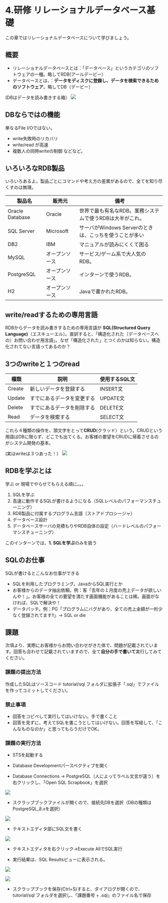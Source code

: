 # 4.研修 リレーショナルデータベース基礎
この章ではリレーショナルデータベースについて学びましょう。

## 概要

- リレーショナルデータベースとは：「データベース」というカテゴリのソフトウェアの一種。略してRDB(アールデービー）
- データベースとは、：**データをディスクに登録し、データを検索できるためのソフトウェア**。略してDB（デービー）

(DBはデータを読み書きする箱）
![](../images/image-04-0001.png)

## DBならではの機能
単なるFile I/Oではない。

- write失敗時のリカバリ
- write/read が高速
- 複数人の同時writeの制御
などなど。

## いろいろなRDB製品
いろいろあるよ。製品ごとにコマンドや考え方の差異があるので、全てを知り尽くすのは無理。

| 製品名 | 販売元 | 備考 |
| -- | -- | -- |
| Oracle Database | Oracle | 世界で最も有名なRDB。業務システムで使うRDBは大半がこれ。 |
| SQL Server | Microsoft | サーバがWindows Serverのときは、こっちを使うことが多い |
| DB2 | IBM | マニュアルが読みにくくて困る |
| MySQL | オープンソース | サービス/ゲーム系で大人気のRDB。 |
| PostgreSQL | オープンソース | インターンで使うRDB。 |
| H2 | オープンソース | Javaで書かれたRDB。 |

## write/readするための専用言語
RDBからデータを読み書きするための専用言語が
**SQL(Structured Query Language)**（エスキューエル）。直訳すると、「構造化された（データベースへの）お問い合わせ用言語」。なぜ「構造化された」とつくのかは知らない。構造化されてない言語ってあるのか？

## 3つのwriteと１つのread

| 種類 | 説明 | 使用するSQL文 |
| -- | -- | -- |
| Create | 新しいデータを登録する | INSERT文 |
| Update | すでにあるデータを変更する | UPDATE文 |
| Delete | すでにあるデータを削除する | DELETE文 |
| Read | データを検索する | SELECT文 |

これら４種類の操作を、頭文字をとって**CRUD**(クラッド）という。CRUDという用語はDBに限らず、どこでも出てくる。お客様の要望をCRUDに帰着させるのがシステム開発の基本。

(実はwriteは３つあった！）
![](../images/image-04-0002.png)

## RDBを学ぶとは
学ぶ or 現場でやらせてもらえる順に。。。
1. SQLを学ぶ
2. 高速に動作するSQLが書けるようになる（SQLレベルのパフォーマンスチューニング）
3. RDB製品に付属するプログラム言語（ストアドプロシージャ）
4. データベース設計
5. データベースサーバの見積もりやRDB自体の設定（ハードレベルのパフォーマンスチューニング）

このインターンでは、**1. SQLを学ぶ**のみを扱う

## SQLのお仕事
SQLが書けるとこんなお仕事ができる

- SQLを利用したプログラミング。JavaからSQL実行とか
- お客様からのデータ抽出依頼。例：客「去年の１月度の売上データが欲しいんや！」。お客様の全ての要望を満たす画面機能があることは稀。画面がなければ、SQLで解決や！
- データパッチ。例：PG「プログラムにバグがあり、全ての売上金額が一桁少なく登録されてます!!」-> SQL or die

## 課題
次項より、実際にお客様からお問い合わせがきた体で、問題が記載されています。回答も合わせて記載されていますので、全て**自分の手で書いて**実行してみてください。

### 課題の提出方法
作成したSQLはソースコード tutorial/sql フォルダに拡張子「.sql」でファイルを作ってコミットしてください。

### 禁止事項
- 回答をコピペして実行してはいけない。手で書くこと
- 回答を見ずに、考えてSQLを書こうとしてはいけない。回答を写経して、「こんなものなのか」と思ってもらうだけでOK。

### 課題の実行方法
- STSを起動する

- Database Developmentパースペクティブを開く

- Database Connections -> PostgreSQL（人によってラベル文言が違う）を右クリックし、「Open SQL Scrapbook」を選択


![](../images/image-04-0003.png)


- スクラップブックファイルが開くので、接続先DBを選択（DBの種類はPostgreSQL_8.xを選択）

![](../images/image-04-0004.png)

- テキストエディタ部にSQL文を書く

![](../images/image-04-0005.png)

- テキストエディタを右クリック->Execute AllでSQL実行


- 実行結果は、SQL Resultsビューに表示される。

![](../images/image-04-0006.png)

![](../images/image-04-0007.png)

- スクラップブックを保存(Ctrl+S)すると、ダイアログが開くので、tutorial/sql フォルダを選択し、「課題番号 + .sql」のファイル名で保存




